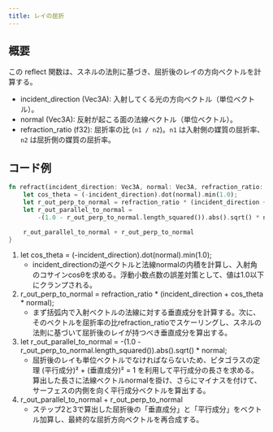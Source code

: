 ```yaml
---
title: レイの屈折
---
```


## 概要
この reflect 関数は、スネルの法則に基づき、屈折後のレイの方向ベクトルを計算する。

- incident_direction (Vec3A): 入射してくる光の方向ベクトル（単位ベクトル）。
- normal (Vec3A): 反射が起こる面の法線ベクトル（単位ベクトル）。
- refraction_ratio (f32): 屈折率の比 (`n1 / n2`)。`n1` は入射側の媒質の屈折率、 `n2` は屈折側の媒質の屈折率。

## コード例
```rust
fn refract(incident_direction: Vec3A, normal: Vec3A, refraction_ratio: f32) -> Vec3A {
    let cos_theta = (-incident_direction).dot(normal).min(1.0);
    let r_out_perp_to_normal = refraction_ratio * (incident_direction + cos_theta * normal);
    let r_out_parallel_to_normal =
        -(1.0 - r_out_perp_to_normal.length_squared()).abs().sqrt() * normal;

    r_out_parallel_to_normal + r_out_perp_to_normal
}
```
1. let cos_theta = (-incident_direction).dot(normal).min(1.0);
   - incident_directionの逆ベクトルと法線normalの内積を計算し、入射角のコサインcosθを求める。浮動小数点数の誤差対策として、値は1.0以下にクランプされる。
2. r_out_perp_to_normal = refraction_ratio * (incident_direction + cos_theta * normal);
   - まず括弧内で入射ベクトルの法線に対する垂直成分を計算する。次に、そのベクトルを屈折率の比refraction_ratioでスケーリングし、スネルの法則に基づいて屈折後のレイが持つべき垂直成分を算出する。
3. let r_out_parallel_to_normal = -(1.0 - r_out_perp_to_normal.length_squared()).abs().sqrt() * normal;
   - 屈折後のレイも単位ベクトルでなければならないため、ピタゴラスの定理 (平行成分)² + (垂直成分)² = 1 を利用して平行成分の長さを求める。算出した長さに法線ベクトルnormalを掛け、さらにマイナスを付けて、サーフェスの内側を向く平行成分ベクトルを算出する。
4. r_out_parallel_to_normal + r_out_perp_to_normal
   - ステップ2と3で算出した屈折後の「垂直成分」と「平行成分」をベクトル加算し、最終的な屈折方向ベクトルを再合成する。